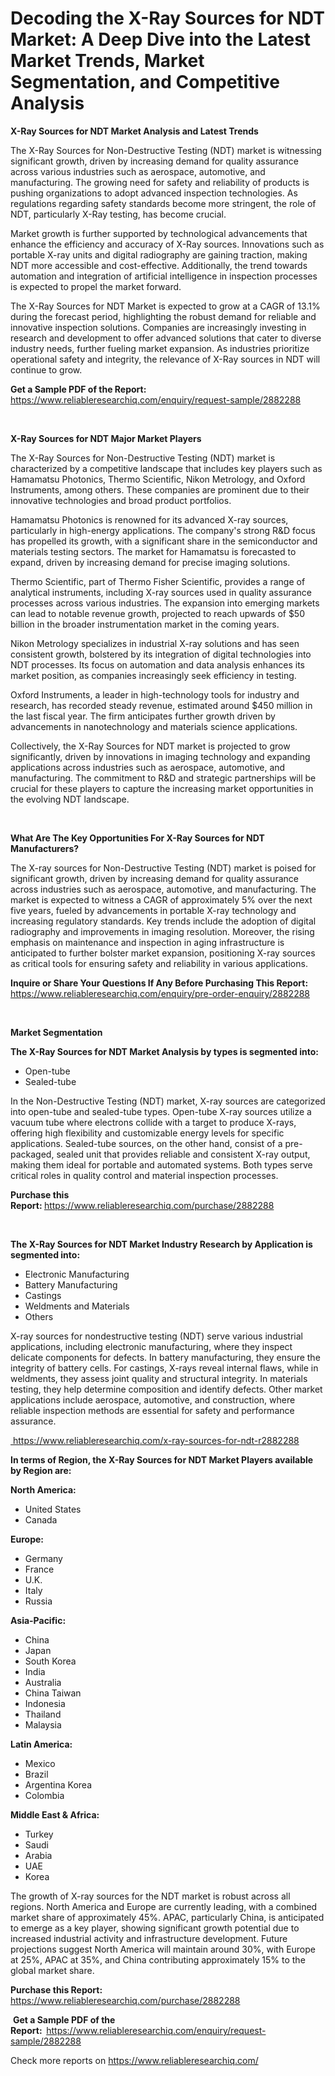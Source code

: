 <p><h1>Decoding the X-Ray Sources for NDT Market: A Deep Dive into the Latest Market Trends, Market Segmentation, and Competitive Analysis</h1></p><p><strong>X-Ray Sources for NDT Market Analysis and Latest Trends</strong></p>
<p><p>The X-Ray Sources for Non-Destructive Testing (NDT) market is witnessing significant growth, driven by increasing demand for quality assurance across various industries such as aerospace, automotive, and manufacturing. The growing need for safety and reliability of products is pushing organizations to adopt advanced inspection technologies. As regulations regarding safety standards become more stringent, the role of NDT, particularly X-Ray testing, has become crucial.</p><p>Market growth is further supported by technological advancements that enhance the efficiency and accuracy of X-Ray sources. Innovations such as portable X-ray units and digital radiography are gaining traction, making NDT more accessible and cost-effective. Additionally, the trend towards automation and integration of artificial intelligence in inspection processes is expected to propel the market forward.</p><p>The X-Ray Sources for NDT Market is expected to grow at a CAGR of 13.1% during the forecast period, highlighting the robust demand for reliable and innovative inspection solutions. Companies are increasingly investing in research and development to offer advanced solutions that cater to diverse industry needs, further fueling market expansion. As industries prioritize operational safety and integrity, the relevance of X-Ray sources in NDT will continue to grow.</p></p>
<p><strong>Get a Sample PDF of the Report:&nbsp;</strong> <a href="https://www.reliableresearchiq.com/enquiry/request-sample/2882288?utm_campaign=2276&utm_medium=2&utm_source=Github&utm_content=ia&utm_term=13032025&utm_id=x-ray-sources-for-ndt">https://www.reliableresearchiq.com/enquiry/request-sample/2882288</a></p>
<p>&nbsp;</p>
<p><strong>X-Ray Sources for NDT Major Market Players</strong></p>
<p><p>The X-Ray Sources for Non-Destructive Testing (NDT) market is characterized by a competitive landscape that includes key players such as Hamamatsu Photonics, Thermo Scientific, Nikon Metrology, and Oxford Instruments, among others. These companies are prominent due to their innovative technologies and broad product portfolios.</p><p>Hamamatsu Photonics is renowned for its advanced X-ray sources, particularly in high-energy applications. The company's strong R&D focus has propelled its growth, with a significant share in the semiconductor and materials testing sectors. The market for Hamamatsu is forecasted to expand, driven by increasing demand for precise imaging solutions.</p><p>Thermo Scientific, part of Thermo Fisher Scientific, provides a range of analytical instruments, including X-ray sources used in quality assurance processes across various industries. The expansion into emerging markets can lead to notable revenue growth, projected to reach upwards of $50 billion in the broader instrumentation market in the coming years.</p><p>Nikon Metrology specializes in industrial X-ray solutions and has seen consistent growth, bolstered by its integration of digital technologies into NDT processes. Its focus on automation and data analysis enhances its market position, as companies increasingly seek efficiency in testing.</p><p>Oxford Instruments, a leader in high-technology tools for industry and research, has recorded steady revenue, estimated around $450 million in the last fiscal year. The firm anticipates further growth driven by advancements in nanotechnology and materials science applications.</p><p>Collectively, the X-Ray Sources for NDT market is projected to grow significantly, driven by innovations in imaging technology and expanding applications across industries such as aerospace, automotive, and manufacturing. The commitment to R&D and strategic partnerships will be crucial for these players to capture the increasing market opportunities in the evolving NDT landscape.</p></p>
<p>&nbsp;</p>
<p><strong>What Are The Key Opportunities For X-Ray Sources for NDT Manufacturers?</strong></p>
<p><p>The X-ray sources for Non-Destructive Testing (NDT) market is poised for significant growth, driven by increasing demand for quality assurance across industries such as aerospace, automotive, and manufacturing. The market is expected to witness a CAGR of approximately 5% over the next five years, fueled by advancements in portable X-ray technology and increasing regulatory standards. Key trends include the adoption of digital radiography and improvements in imaging resolution. Moreover, the rising emphasis on maintenance and inspection in aging infrastructure is anticipated to further bolster market expansion, positioning X-ray sources as critical tools for ensuring safety and reliability in various applications.</p></p>
<p><strong>Inquire or Share Your Questions If Any Before Purchasing This Report:</strong> <a href="https://www.reliableresearchiq.com/enquiry/pre-order-enquiry/2882288?utm_campaign=2276&utm_medium=2&utm_source=Github&utm_content=ia&utm_term=13032025&utm_id=x-ray-sources-for-ndt">https://www.reliableresearchiq.com/enquiry/pre-order-enquiry/2882288</a></p>
<p>&nbsp;</p>
<p><strong>Market Segmentation</strong></p>
<p><strong>The X-Ray Sources for NDT Market Analysis by types is segmented into:</strong></p>
<p><ul><li>Open-tube</li><li>Sealed-tube</li></ul></p>
<p><p>In the Non-Destructive Testing (NDT) market, X-ray sources are categorized into open-tube and sealed-tube types. Open-tube X-ray sources utilize a vacuum tube where electrons collide with a target to produce X-rays, offering high flexibility and customizable energy levels for specific applications. Sealed-tube sources, on the other hand, consist of a pre-packaged, sealed unit that provides reliable and consistent X-ray output, making them ideal for portable and automated systems. Both types serve critical roles in quality control and material inspection processes.</p></p>
<p><strong>Purchase this Report:&nbsp;</strong><a href="https://www.reliableresearchiq.com/purchase/2882288?utm_campaign=2276&utm_medium=2&utm_source=Github&utm_content=ia&utm_term=13032025&utm_id=x-ray-sources-for-ndt">https://www.reliableresearchiq.com/purchase/2882288</a></p>
<p>&nbsp;</p>
<p><strong>The X-Ray Sources for NDT Market Industry Research by Application is segmented into:</strong></p>
<p><ul><li>Electronic Manufacturing</li><li>Battery Manufacturing</li><li>Castings</li><li>Weldments and Materials</li><li>Others</li></ul></p>
<p><p>X-ray sources for nondestructive testing (NDT) serve various industrial applications, including electronic manufacturing, where they inspect delicate components for defects. In battery manufacturing, they ensure the integrity of battery cells. For castings, X-rays reveal internal flaws, while in weldments, they assess joint quality and structural integrity. In materials testing, they help determine composition and identify defects. Other market applications include aerospace, automotive, and construction, where reliable inspection methods are essential for safety and performance assurance.</p></p>
<p><a href="https://www.reliableresearchiq.com/x-ray-sources-for-ndt-r2882288?utm_campaign=2276&utm_medium=2&utm_source=Github&utm_content=ia&utm_term=13032025&utm_id=x-ray-sources-for-ndt">&nbsp;https://www.reliableresearchiq.com/x-ray-sources-for-ndt-r2882288</a></p>
<p><strong>In terms of Region, the X-Ray Sources for NDT Market Players available by Region are:</strong></p>
<p>
    <p> <strong> North America: </strong>
        <ul>
            <li>United States</li>
            <li>Canada</li>
        </ul>
        </p> 
    <p> <strong> Europe: </strong>
        <ul>
            <li>Germany</li>
            <li>France</li>
            <li>U.K.</li>
            <li>Italy</li>
            <li>Russia</li>
        </ul>
        </p> 
    <p> <strong> Asia-Pacific: </strong>
        <ul>
            <li>China</li>
            <li>Japan</li>
            <li>South Korea</li>
            <li>India</li>
            <li>Australia</li>
            <li>China Taiwan</li>
            <li>Indonesia</li>
            <li>Thailand</li>
            <li>Malaysia</li>
        </ul>
        </p> 
    <p> <strong> Latin America: </strong>
        <ul>
            <li>Mexico</li>
            <li>Brazil</li>
            <li>Argentina Korea</li>
            <li>Colombia</li>
        </ul>
        </p> 
    <p> <strong> Middle East & Africa: </strong>
        <ul>
            <li>Turkey</li>
            <li>Saudi</li>
            <li>Arabia</li>
            <li>UAE</li>
            <li>Korea</li>
        </ul>
    </p>
    </p>
<p><p>The growth of X-ray sources for the NDT market is robust across all regions. North America and Europe are currently leading, with a combined market share of approximately 45%. APAC, particularly China, is anticipated to emerge as a key player, showing significant growth potential due to increased industrial activity and infrastructure development. Future projections suggest North America will maintain around 30%, with Europe at 25%, APAC at 35%, and China contributing approximately 15% to the global market share.</p></p>
<p><strong>Purchase this Report: </strong><a href="https://www.reliableresearchiq.com/purchase/2882288?utm_campaign=2276&utm_medium=2&utm_source=Github&utm_content=ia&utm_term=13032025&utm_id=x-ray-sources-for-ndt">https://www.reliableresearchiq.com/purchase/2882288</a></p>
<p>&nbsp;<strong>Get a Sample PDF of the Report:&nbsp;&nbsp;</strong><a href="https://www.reliableresearchiq.com/enquiry/request-sample/2882288?utm_campaign=2276&utm_medium=2&utm_source=Github&utm_content=ia&utm_term=13032025&utm_id=x-ray-sources-for-ndt">https://www.reliableresearchiq.com/enquiry/request-sample/2882288</a></p>
<p><strong></strong></p>
<p>Check more reports on <a href="https://www.reliableresearchiq.com/?utm_campaign=2276&utm_medium=2&utm_source=Github&utm_content=ia&utm_term=13032025&utm_id=x-ray-sources-for-ndt">https://www.reliableresearchiq.com/</a></p>